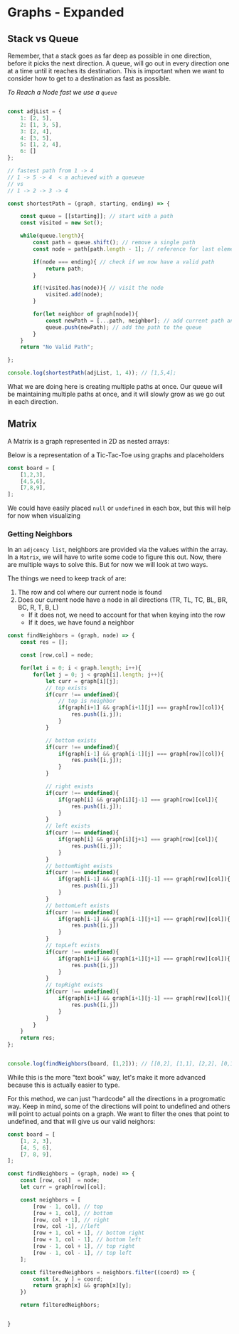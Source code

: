 # Graphs - Expanded

## Stack vs Queue

Remember, that a stack goes as far deep as possible in one direction, before it picks the next direction. A queue, will go out in every direction one at a time until it reaches its destination. This is important when we want to consider how to get to a destination as fast as possible.


*To Reach a Node fast we use a `queue`*


```js

const adjList = {
    1: [2, 5],
    2: [1, 3, 5],
    3: [2, 4],
    4: [3, 5],
    5: [1, 2, 4],
    6: []
};

// fastest path from 1 -> 4
// 1 -> 5 -> 4  < a achieved with a queueue
// vs
// 1 -> 2 -> 3 -> 4

const shortestPath = (graph, starting, ending) => {

    const queue = [[starting]]; // start with a path
    const visited = new Set();

    while(queue.length){
        const path = queue.shift(); // remove a single path
        const node = path[path.length - 1]; // reference for last element in the path

        if(node === ending){ // check if we now have a valid path
            return path;
        }

        if(!visited.has(node)){ // visit the node
            visited.add(node);
        }

        for(let neighbor of graph[node]){
            const newPath = [...path, neighbor]; // add current path and neighbor
            queue.push(newPath); // add the path to the queue
        }
    }
    return "No Valid Path";

};

console.log(shortestPath(adjList, 1, 4)); // [1,5,4];

```

What we are doing here is creating multiple paths at once. Our queue will be maintaining multiple paths at once, and it will slowly grow as we go out in each direction.


## Matrix

A Matrix is a graph represented in 2D as nested arrays:

Below is a representation of a Tic-Tac-Toe using graphs and placeholders

```js
const board = [
    [1,2,3],
    [4,5,6],
    [7,8,9],
];

```

We could have easily placed `null` or `undefined` in each box, but this will help for now when visualizing


### Getting Neighbors

In an `adjcency list`, neighbors are provided via the values within the array. In a `Matrix`, we will have to write some code to figure this out. Now, there are multiple ways to solve this. But for now we will look at two ways.


The things we need to keep track of are:

1. The row and col where our current node is found
2. Does our current node have a node in all directions (TR, TL, TC, BL, BR, BC, R, T, B, L)
    - If it does not, we need to account for that when keying into the row
    - If it does, we have found a neighbor


```js
const findNeighbors = (graph, node) => {
    const res = [];

    const [row,col] = node;

    for(let i = 0; i < graph.length; i++){
        for(let j = 0; j < graph[i].length; j++){
            let curr = graph[i][j];
            // top exists
            if(curr !== undefined){
                // top is neighbor
                if(graph[i+1] && graph[i+1][j] === graph[row][col]){
                    res.push([i,j]);
                }
            }

            // bottom exists
            if(curr !== undefined){
                if(graph[i-1] && graph[i-1][j] === graph[row][col]){
                    res.push([i,j]);
                }
            }

            // right exists
            if(curr !== undefined){
                if(graph[i] && graph[i][j-1] === graph[row][col]){
                    res.push([i,j]);
                }
            }
            // left exists
            if(curr !== undefined){
                if(graph[i] && graph[i][j+1] === graph[row][col]){
                    res.push([i,j]);
                }
            }
            // bottomRight exists
            if(curr !== undefined){
                if(graph[i-1] && graph[i-1][j-1] === graph[row][col]){
                    res.push([i,j])
                }
            }
            // bottomLeft exists
            if(curr !== undefined){
                if(graph[i-1] && graph[i-1][j+1] === graph[row][col]){
                    res.push([i,j])
                }
            }
            // topLeft exists
            if(curr !== undefined){
                if(graph[i+1] && graph[i+1][j+1] === graph[row][col]){
                    res.push([i,j])
                }
            }
            // topRight exists
            if(curr !== undefined){
                if(graph[i+1] && graph[i+1][j-1] === graph[row][col]){
                    res.push([i,j])
                }
            }
        }
    }
    return res;
};


console.log(findNeighbors(board, [1,2])); // [[0,2], [1,1], [2,2], [0,1], [2,1]]
```



While this is the more "text book" way, let's make it more advanced because this is actually easier to type.


For this method, we can just "hardcode" all the directions in a progromatic way. Keep in mind, some of the directions will point to undefined and others will point to actual points on a graph. We want to filter the ones that point to undefined, and that will give us our valid neighors:


```js
const board = [
    [1, 2, 3],
    [4, 5, 6],
    [7, 8, 9],
];

const findNeighbors = (graph, node) => {
    const [row, col]  = node;
    let curr = graph[row][col];

    const neighbors = [
        [row - 1, col], // top
        [row + 1, col], // bottom
        [row, col + 1], // right
        [row, col -1], //left
        [row + 1, col + 1], // bottom right
        [row + 1, col - 1], // bottom left
        [row - 1, col + 1], // top right
        [row - 1, col - 1], // top left
    ];

    const filteredNeighbors = neighbors.filter((coord) => {
        const [x, y ] = coord;
        return graph[x] && graph[x][y];
    })

    return filteredNeighbors;


}

```
